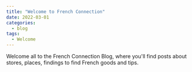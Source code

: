 ```yaml
---
title: "Welcome to French Connection"
date: 2022-03-01
categories:
  - blog
tags:
  - Welcome
---
```


Welcome all to the French Connection Blog, where you'll find posts about stores, places, findings to find French goods and tips.
